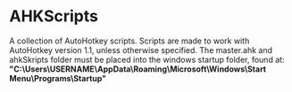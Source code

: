 # AHKScripts
A collection of AutoHotkey scripts.
Scripts are made to work with AutoHotkey version 1.1, unless otherwise specified.
The master.ahk and ahkSkripts folder must be placed into the windows startup folder, found at:
**"C:\Users\USERNAME\AppData\Roaming\Microsoft\Windows\Start Menu\Programs\Startup"**
